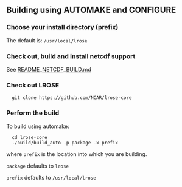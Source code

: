 ## Building using AUTOMAKE and CONFIGURE

### Choose your install directory (prefix)

The default is: `/usr/local/lrose`

### Check out, build and install **netcdf** support

See [README_NETCDF_BUILD.md](./README_NETCDF_BUILD.md)

### Check out LROSE

```
  git clone https://github.com/NCAR/lrose-core
```

<!---
### Install the makefile tree

The `make` application can use files named either `Makefile` or `makefile`.

The lower-case version takes preference.

The codebase contains, by default, upper-case Makefiles throughout the tree. These are **NOT** appropriate for the build.

To get the correct build, you must install the lower-case makefiles relevant to the package you want to build.

To install the makefiles for the **lrose** standard package, perform the following:

```
  cd lrose-core/codebase
  ./make_bin/install_package_makefiles.py
```
This is equivalent to the following

```
  ./make_bin/install_package_makefiles.py --package lrose
```

If you want to perform a package-specific build, you can specify that on the command line.

As an example, for the **radx** distribtion, run the following:

```
  ./make_bin/install_package_makefiles.py --package radx
```

--->

### Perform the build

To build using automake:

```
  cd lrose-core
  ./build/build_auto -p package -x prefix
```

where `prefix` is the location into which you are building.

`package` defaults to `lrose`

`prefix` defaults to `/usr/local/lrose`



